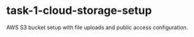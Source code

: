 # task-1-cloud-storage-setup
AWS S3 bucket setup with file uploads and public access configuration.

